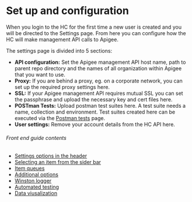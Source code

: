 # Set up and configuration
When you login to the HC for the first time a new user is created and you will be directed to the Settings page. From here you can configure how the HC will make management API calls to Apigee. 

The settings page is divided into 5 sections:
- **API configuration:** Set the Apigee management API host name, path to parent repo directory and the names of all organization within Apigee that you want to use.
- **Proxy:** If you are behind a proxy, eg. on a corporate network, you can set up the required proxy settings here.
- **SSL:** If your Apigee management API requires mutual SSL you can set the passphrase and upload the necessary key and cert files here.
- **POSTman Tests:** Upload postman test suites here. A test suite needs a name, collection and environment. Test suites created here can be executed via the [Postman tests](./testing.md) page.
- **User settings:** Remove your account details from the HC API here.



###### Front end guide contents
- [Settings options in the header](./header_options.md)
- [Selecting an item from the sider bar](./item.md)
- [Item queues](./queues.md)
- [Additional options](./additional_options.md)
- [Winston logger](./logger.md)
- [Automated testing](./testing.md)
- [Data viusalization](./visuals.md)